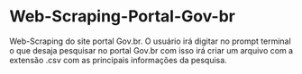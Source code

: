 # Web-Scraping-Portal-Gov-br
Web-Scraping do site portal Gov.br. O usuário  irá digitar no  prompt terminal  o que desaja pesquisar no portal  Gov.br  com isso irá criar um arquivo com a extensão .csv com as principais  informações da pesquisa. 
